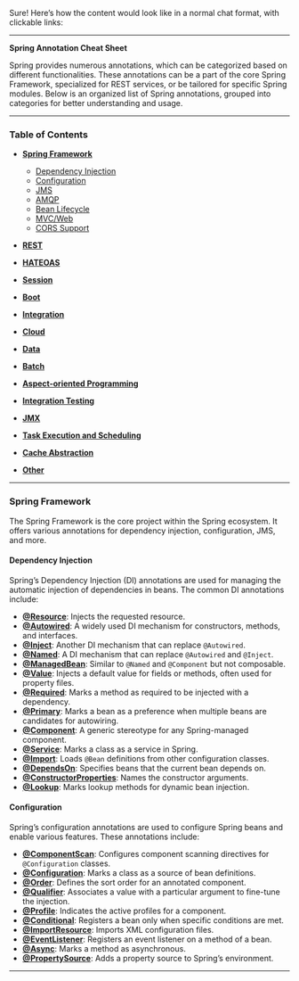 Sure! Here’s how the content would look like in a normal chat format, with clickable links:

---

**Spring Annotation Cheat Sheet**

Spring provides numerous annotations, which can be categorized based on different functionalities. These annotations can be a part of the core Spring Framework, specialized for REST services, or be tailored for specific Spring modules. Below is an organized list of Spring annotations, grouped into categories for better understanding and usage.

---

### Table of Contents

- **[Spring Framework](https://docs.spring.io/spring-framework/docs/current/javadoc-api/)**
  - [Dependency Injection](https://docs.spring.io/spring-framework/docs/current/spring-framework-reference/html/beans.html#beans-autowired-annotation)
  - [Configuration](https://docs.spring.io/spring-framework/docs/current/spring-framework-reference/html/beans.html#beans-java-basic-concepts)
  - [JMS](https://docs.spring.io/spring-framework/docs/current/spring-framework-reference/html/jms.html#jms-annotated-support)
  - [AMQP](https://docs.spring.io/spring-amqp/docs/current/api/org/springframework/amqp/rabbit/annotation/Queue.html)
  - [Bean Lifecycle](https://docs.spring.io/spring/docs/current/spring-framework-reference/html/beans.html#beans-named)
  - [MVC/Web](https://docs.spring.io/spring/docs/current/spring-framework-reference/html/web.html#webmvc-mapping)
  - [CORS Support](https://docs.spring.io/spring-framework/docs/current/spring-framework-reference/html/web.html#webmvc-cors)
  
- **[REST](https://docs.spring.io/spring-framework/docs/current/spring-framework-reference/html/web.html#webmvc-controller)**
  
- **[HATEOAS](https://docs.spring.io/spring-hateoas/docs/current/reference/html/)**
  
- **[Session](https://docs.spring.io/spring-framework/docs/current/spring-framework-reference/html/web.html#webmvc-sessions)**

- **[Boot](https://docs.spring.io/spring-boot/docs/current/reference/html/)**
  
- **[Integration](https://docs.spring.io/spring-integration/docs/current/reference/html/)**
  
- **[Cloud](https://docs.spring.io/spring-cloud/docs/current/reference/html/)**
  
- **[Data](https://docs.spring.io/spring-data/docs/current/reference/html/)**
  
- **[Batch](https://docs.spring.io/spring-batch/docs/current/reference/html/)**
  
- **[Aspect-oriented Programming](https://docs.spring.io/spring-framework/docs/current/spring-framework-reference/html/aop.html#spring-aop-annotations)**
  
- **[Integration Testing](https://docs.spring.io/spring-framework/docs/current/spring-framework-reference/html/testing.html#integration-testing-annotations)**
  
- **[JMX](https://docs.spring.io/spring-framework/docs/current/spring-framework-reference/html/jmx.html)**
  
- **[Task Execution and Scheduling](https://docs.spring.io/spring-framework/docs/current/spring-framework-reference/html/scheduling.html)**
  
- **[Cache Abstraction](https://docs.spring.io/spring-framework/docs/current/spring-framework-reference/html/cache.html)**
  
- **[Other](https://docs.spring.io/spring-framework/docs/current/spring-framework-reference/html/beans.html#beans-java-using-import)**

---

### Spring Framework

The Spring Framework is the core project within the Spring ecosystem. It offers various annotations for dependency injection, configuration, JMS, and more.

#### Dependency Injection

Spring’s Dependency Injection (DI) annotations are used for managing the automatic injection of dependencies in beans. The common DI annotations include:

- **[@Resource](https://docs.spring.io/spring/docs/current/spring-framework-reference/html/beans.html#beans-resource-annotation)**: Injects the requested resource.
- **[@Autowired](https://docs.spring.io/spring/docs/current/spring-framework-reference/html/beans.html#beans-autowired-annotation)**: A widely used DI mechanism for constructors, methods, and interfaces.
- **[@Inject](https://docs.spring.io/spring/docs/current/spring-framework-reference/html/beans.html#beans-inject-named)**: Another DI mechanism that can replace `@Autowired`.
- **[@Named](https://docs.spring.io/spring/docs/current/spring-framework-reference/html/beans.html#beans-inject-named)**: A DI mechanism that can replace `@Autowired` and `@Inject`.
- **[@ManagedBean](https://docs.spring.io/spring/docs/current/spring-framework-reference/html/beans.html#beans-named)**: Similar to `@Named` and `@Component` but not composable.
- **[@Value](https://docs.spring.io/spring/docs/current/javadoc-api/org/springframework/beans/factory/annotation/Value.html)**: Injects a default value for fields or methods, often used for property files.
- **[@Required](https://docs.spring.io/spring/docs/current/javadoc-api/index.html?org/springframework/beans/factory/annotation/Required.html)**: Marks a method as required to be injected with a dependency.
- **[@Primary](https://docs.spring.io/spring/docs/current/spring-framework-reference/html/beans.html#beans-autowired-annotation-primary)**: Marks a bean as a preference when multiple beans are candidates for autowiring.
- **[@Component](https://docs.spring.io/spring/docs/current/spring-framework-reference/html/beans.html#beans-stereotype-annotations)**: A generic stereotype for any Spring-managed component.
- **[@Service](https://docs.spring.io/spring/docs/current/spring-framework-reference/html/beans.html#beans-stereotype-annotations)**: Marks a class as a service in Spring.
- **[@Import](https://docs.spring.io/spring/docs/current/spring-framework-reference/html/beans.html#beans-java-using-import)**: Loads `@Bean` definitions from other configuration classes.
- **[@DependsOn](https://docs.spring.io/spring/docs/current/javadoc-api/org/springframework/context/annotation/DependsOn.html)**: Specifies beans that the current bean depends on.
- **[@ConstructorProperties](https://docs.spring.io/spring/docs/current/spring-framework-reference/html/beans.html#beans-factory-collaborators)**: Names the constructor arguments.
- **[@Lookup](https://docs.spring.io/spring/docs/current/javadoc-api/org/springframework/beans/factory/annotation/Lookup.html)**: Marks lookup methods for dynamic bean injection.

#### Configuration

Spring’s configuration annotations are used to configure Spring beans and enable various features. These annotations include:

- **[@ComponentScan](https://docs.spring.io/spring/docs/current/javadoc-api/org/springframework/context/annotation/ComponentScan.html)**: Configures component scanning directives for `@Configuration` classes.
- **[@Configuration](https://docs.spring.io/spring/docs/current/spring-framework-reference/html/beans.html#beans-java-basic-concepts)**: Marks a class as a source of bean definitions.
- **[@Order](https://docs.spring.io/spring/docs/current/javadoc-api/org/springframework/core/annotation/Order.html)**: Defines the sort order for an annotated component.
- **[@Qualifier](https://docs.spring.io/spring/docs/current/spring-framework-reference/html/beans.html#beans-autowired-annotation-qualifiers)**: Associates a value with a particular argument to fine-tune the injection.
- **[@Profile](https://docs.spring.io/spring/docs/current/spring-framework-reference/html/beans.html#beans-definition-profiles)**: Indicates the active profiles for a component.
- **[@Conditional](https://docs.spring.io/spring/docs/current/spring-framework-reference/html/beans.html#beans-java-using-import)**: Registers a bean only when specific conditions are met.
- **[@ImportResource](https://docs.spring.io/spring/docs/current/spring-framework-reference/html/beans.html#beans-java-using-import)**: Imports XML configuration files.
- **[@EventListener](https://docs.spring.io/spring/docs/current/spring-framework-reference/html/beans.html#context-functionality-events-annotation)**: Registers an event listener on a method of a bean.
- **[@Async](https://docs.spring.io/spring/docs/current/spring-framework-reference/html/beans.html#context-functionality-events-async)**: Marks a method as asynchronous.
- **[@PropertySource](https://docs.spring.io/spring/docs/current/javadoc-api/org/springframework/context/annotation/PropertySource.html)**: Adds a property source to Spring’s environment.

---

